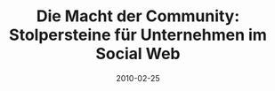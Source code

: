 ---
abstract: ''
authors:
- Peter Leitner
- Thomas Grechenig
date: '2010-02-25'
featured: false
links:
- name: Publik
  url: https://publik.tuwien.ac.at/showentry.php?ID=193449&lang=2
publication: 'Talk: The International Legal Informatics Symposium (IRIS 2010), Salzburg,
  Austria; 02-25-2010 - 02-27-2010; in: "Globale Sicherheit und proaktiver Staat:
  Die Rolle der Rechtsinformatik, Tagungsband des 13. Internationalen Rechtsinformatik
  Symposions, IRIS 2010", E. Schweighofer, A. Geist, I. Staufer et al. (ed.); Österreichische
  Computer Gesellschaft, Wien (2010), ISBN: 978-3-85403-266-3; 229 - 236'
publication_types:
- '1'
publishDate: '2010-02-25'
title: 'Die Macht der Community: Stolpersteine für Unternehmen im Social Web'
url_pdf: ''
---